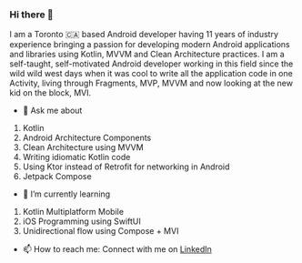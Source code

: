 ### Hi there 👋

I am a Toronto 🇨🇦 based Android developer having 11 years of industry experience bringing a passion for developing modern Android applications and libraries using Kotlin, MVVM and Clean Architecture practices. I am a self-taught, self-motivated Android developer working in this field since the wild wild west days when it was cool to write all the application code in one Activity, living through Fragments, MVP, MVVM and now looking at the new kid on the block, MVI.


- 💬 Ask me about
1. Kotlin
2. Android Architecture Components
3. Clean Architecture using MVVM
4. Writing idiomatic Kotlin code
5. Using Ktor instead of Retrofit for networking in Android
6. Jetpack Compose

- 🌱 I’m currently learning
1. Kotlin Multiplatform Mobile
2. iOS Programming using SwiftUI
3. Unidirectional flow using Compose + MVI


- 📫 How to reach me: 
Connect with me on [LinkedIn](https://www.linkedin.com/in/prasannajeet/)

<!--
- ⚡ Fun fact:
I am also an amateur photographer primarily focussing on nature and urban photography [Follow me on Instagram](https://www.instagram.com/prasan.photos/)
**prasannajeet/prasannajeet** is a ✨ _special_ ✨ repository because its `README.md` (this file) appears on your GitHub profile.

Here are some ideas to get you started:

- 🔭 I’m currently working on ...
- 🌱 I’m currently learning ...
- 👯 I’m looking to collaborate on ...
- 🤔 I’m looking for help with ...
- 💬 Ask me about ...
- 📫 How to reach me: ...
- 😄 Pronouns: ...
- ⚡ Fun fact: ...
-->
